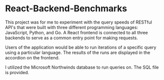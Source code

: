 # React-Backend-Benchmarks

This project was for me to experiment with the query speeds of RESTful API's that were built with three different
programming languages: JavaScript, Python, and Go. A React frontend is connected to all three backends to serve as a
common entry point for making requests.

Users of the application would be able to run iterations of a specific query using a particular language. The results of
the runs are displayed in the accordion on the frontend.

I utilized the Microsoft Northwinds database to run queries on. The SQL file is provided.
